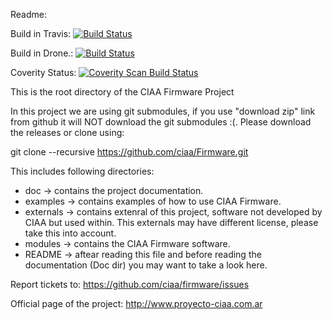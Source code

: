 Readme:

Build in Travis: [![Build Status](https://travis-ci.org/ciaa/Firmware.svg?branch=master)](https://travis-ci.org/ciaa/Firmware)

Build in Drone.: [![Build Status](https://drone.io/github.com/ciaa/Firmware/status.png)](https://drone.io/github.com/ciaa/Firmware/latest)

Coverity Status: <a href="https://scan.coverity.com/projects/ciaa-firmware">
  <img alt="Coverity Scan Build Status"
       src="https://scan.coverity.com/projects/6097/badge.svg"/>
</a>


This is the root directory of the CIAA Firmware Project

In this project we are using git submodules, if you use "download zip" link from
github it will NOT download the git submodules :(. Please download the releases
or clone using:

git clone --recursive https://github.com/ciaa/Firmware.git

 This includes following directories:

* doc           -> contains the project documentation.
* examples      -> contains examples of how to use CIAA Firmware.
* externals     -> contains extenral of this project, software not developed by CIAA but used within. This externals may have different license, please take this into account.
* modules       -> contains the CIAA Firmware software.
* README        -> aftear reading this file and before reading the documentation (Doc dir) you may want to take a look here.

Report tickets to: https://github.com/ciaa/firmware/issues

Official page of the project: http://www.proyecto-ciaa.com.ar
